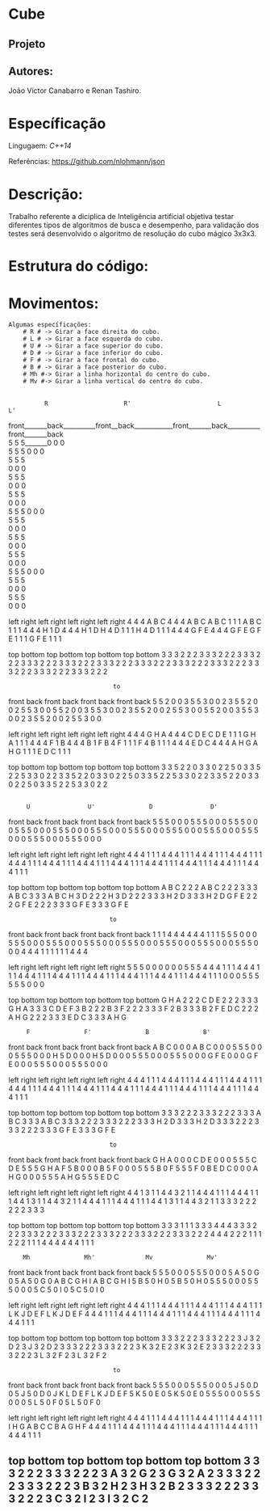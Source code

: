 # Cube
## Projeto ##
## Autores: ##
  João Victor Canabarro e Renan Tashiro.
# Específicação #

Lingugaem: *C++14*

Referências: https://github.com/nlohmann/json

# Descrição: #
  Trabalho referente a diciplica de Inteligência artifícial objetiva testar diferentes tipos de algoritmos de busca e desempenho,
  para validação dos testes será desenvolvido o algoritmo de resolução do cubo mágico 3x3x3.
  
# Estrutura do código: #

# Movimentos: #

	Algumas específicações:
		# R # -> Girar a face direita do cubo.
		# L # -> Girar a face esquerda do cubo.
		# U # -> Girar a face superior do cubo.
		# D # -> Girar a face inferior do cubo.
		# F # -> Girar a face frontal do cubo.
		# B # -> Girar a face posterior do cubo.
		# Mh #-> Girar a linha horizontal do centro do cubo. 
		# Mv #-> Girar a linha vertical do centro do cubo.

## ##
              R                     R'                        L                        L'
                                                     
   front_______back__________front__back____________front_______back__________front_______back<br/>
   5 5 5_______0 0 0<br/>    5 5 5  0 0 0<br/>      5 5 5<br/>  0 0 0<br/>    5 5 5<br/>  0 0 0<br/>
   5 5 5<br/>  0 0 0<br/>    5 5 5  0 0 0<br/>      5 5 5<br/>  0 0 0<br/>    5 5 5<br/>  0 0 0<br/>
   5 5 5<br/>  0 0 0<br/>    5 5 5  0 0 0<br/>      5 5 5<br/>  0 0 0<br/>    5 5 5<br/>  0 0 0<br/>
                                                     
   left   right    left   right      left   right    left   right
   4 4 4  A B C    4 4 4  A B C      A B C  1 1 1    A B C  1 1 1
   4 4 4  H 1 D    4 4 4  H 1 D      H 4 D  1 1 1    H 4 D  1 1 1
   4 4 4  G F E    4 4 4  G F E      G F E  1 1 1    G F E  1 1 1
                                                     
   top    bottom   top    bottom     top    bottom   top    bottom
   3 3 3  2 2 2    3 3 3  2 2 2      3 3 3  2 2 2    3 3 3  2 2 2
   3 3 3  2 2 2    3 3 3  2 2 2      3 3 3  2 2 2    3 3 3  2 2 2
   3 3 3  2 2 2    3 3 3  2 2 2      3 3 3  2 2 2    3 3 3  2 2 2
                                                     
                                 to  
                                                     
   front  back     front  back       front  back     front  back
   5 5 2  0 0 3    5 5 3  0 0 2      3 5 5  2 0 0    2 5 5  3 0 0
   5 5 2  0 0 3    5 5 3  0 0 2      3 5 5  2 0 0    2 5 5  3 0 0
   5 5 2  0 0 3    5 5 3  0 0 2      3 5 5  2 0 0    2 5 5  3 0 0
                                                     
   left   right    left   right      left   right    left   right
   4 4 4  G H A    4 4 4  C D E      C D E  1 1 1    G H A  1 1 1
   4 4 4  F 1 B    4 4 4  B 1 F      B 4 F  1 1 1    F 4 B  1 1 1
   4 4 4  E D C    4 4 4  A H G      A H G  1 1 1    E D C  1 1 1
                                                     
   top    bottom   top    bottom     top    bottom   top    bottom
   3 3 5  2 2 0    3 3 0  2 2 5      0 3 3  5 2 2    5 3 3  0 2 2
   3 3 5  2 2 0    3 3 0  2 2 5      0 3 3  5 2 2    5 3 3  0 2 2
   3 3 5  2 2 0    3 3 0  2 2 5      0 3 3  5 2 2    5 3 3  0 2 2
   
## ## 
   
         U                U'               D                D'
                                                       
   front  back     front  back       front  back     front  back
   5 5 5  0 0 0    5 5 5  0 0 0      5 5 5  0 0 0    5 5 5  0 0 0
   5 5 5  0 0 0    5 5 5  0 0 0      5 5 5  0 0 0    5 5 5  0 0 0
   5 5 5  0 0 0    5 5 5  0 0 0      5 5 5  0 0 0    5 5 5  0 0 0
                                                     
   left   right    left   right      left   right    left   right
   4 4 4  1 1 1    4 4 4  1 1 1      4 4 4  1 1 1    4 4 4  1 1 1
   4 4 4  1 1 1    4 4 4  1 1 1      4 4 4  1 1 1    4 4 4  1 1 1
   4 4 4  1 1 1    4 4 4  1 1 1      4 4 4  1 1 1    4 4 4  1 1 1
                                                     
   top    bottom   top    bottom     top    bottom   top    bottom
   A B C  2 2 2    A B C  2 2 2      3 3 3  A B C    3 3 3  A B C
   H 3 D  2 2 2    H 3 D  2 2 2      3 3 3  H 2 D    3 3 3  H 2 D
   G F E  2 2 2    G F E  2 2 2      3 3 3  G F E    3 3 3  G F E
                                                     
                                to   
                                                     
   front  back     front  back       front  back     front  back
   1 1 1  4 4 4    4 4 4  1 1 1      5 5 5  0 0 0    5 5 5  0 0 0
   5 5 5  0 0 0    5 5 5  0 0 0      5 5 5  0 0 0    5 5 5  0 0 0
   5 5 5  0 0 0    5 5 5  0 0 0      4 4 4  1 1 1    1 1 1  4 4 4
                                                     
   left   right    left   right      left   right    left   right
   5 5 5  0 0 0    0 0 0  5 5 5      4 4 4  1 1 1    4 4 4  1 1 1
   4 4 4  1 1 1    4 4 4  1 1 1      4 4 4  1 1 1    4 4 4  1 1 1
   4 4 4  1 1 1    4 4 4  1 1 1      0 0 0  5 5 5    5 5 5  0 0 0
                                                     
   top    bottom   top    bottom     top    bottom   top    bottom
   G H A  2 2 2    C D E  2 2 2      3 3 3  G H A    3 3 3  C D E 
   F 3 B  2 2 2    B 3 F  2 2 2      3 3 3  F 2 B    3 3 3  B 2 F
   E D C  2 2 2    A H G  2 2 2      3 3 3  E D C    3 3 3  A H G
   
   
         F               F'               B               B'
                                                     
   front  back     front  back       front  back     front  back
   A B C  0 0 0    A B C  0 0 0      5 5 5  0 0 0    5 5 5  0 0 0
   H 5 D  0 0 0    H 5 D  0 0 0      5 5 5  0 0 0    5 5 5  0 0 0
   G F E  0 0 0    G F E  0 0 0      5 5 5  0 0 0    5 5 5  0 0 0
                                                     
   left   right    left   right      left   right    left   right
   4 4 4  1 1 1    4 4 4  1 1 1      4 4 4  1 1 1    4 4 4  1 1 1
   4 4 4  1 1 1    4 4 4  1 1 1      4 4 4  1 1 1    4 4 4  1 1 1
   4 4 4  1 1 1    4 4 4  1 1 1      4 4 4  1 1 1    4 4 4  1 1 1
                                                     
   top    bottom   top    bottom     top    bottom   top    bottom
   3 3 3  2 2 2    3 3 3  2 2 2      3 3 3  A B C    3 3 3  A B C
   3 3 3  2 2 2    3 3 3  2 2 2      3 3 3  H 2 D    3 3 3  H 2 D
   3 3 3  2 2 2    3 3 3  2 2 2      3 3 3  G F E    3 3 3  G F E
                                                      
                                to   
                                                      
   front  back     front  back       front  back      front  back
   G H A  0 0 0    C D E  0 0 0      5 5 5  C D E     5 5 5  G H A 
   F 5 B  0 0 0    B 5 F  0 0 0      5 5 5  B 0 F     5 5 5  F 0 B
   E D C  0 0 0    A H G  0 0 0      5 5 5  A H G     5 5 5  E D C
                                                      
   left   right    left   right      left   right     left   right
   4 4 1  3 1 1    4 4 3  2 1 1      4 4 4  1 1 1     4 4 4  1 1 1
   4 4 1  3 1 1    4 4 3  2 1 1      4 4 4  1 1 1     4 4 4  1 1 1
   4 4 1  3 1 1    4 4 3  2 1 1      3 3 3  2 2 2     2 2 2  3 3 3
                                                      
   top    bottom   top    bottom     top    bottom    top    bottom
   3 3 3  1 1 1    3 3 3  4 4 4      3 3 3  2 2 2     3 3 3  2 2 2 
   3 3 3  2 2 2    3 3 3  2 2 2      3 3 3  2 2 2     3 3 3  2 2 2
   4 4 4  2 2 2    1 1 1  2 2 2      1 1 1  4 4 4     4 4 4  1 1 1
   
   
        Mh               Mh'              Mv               Mv'
                                                      
   front  back     front  back       front  back      front  back
   5 5 5  0 0 0    5 5 5  0 0 0      5 A 5  0 G 0     5 A 5  0 G 0
   A B C  G H I    A B C  G H I      5 B 5  0 H 0     5 B 5  0 H 0
   5 5 5  0 0 0    5 5 5  0 0 0      5 C 5  0 I 0     5 C 5  0 I 0
                                                      
   left   right    left   right      left   right     left   right
   4 4 4  1 1 1    4 4 4  1 1 1      4 4 4  1 1 1     4 4 4  1 1 1
   L K J  D E F    L K J  D E F      4 4 4  1 1 1     4 4 4  1 1 1
   4 4 4  1 1 1    4 4 4  1 1 1      4 4 4  1 1 1     4 4 4  1 1 1
                                                      
   top    bottom   top    bottom     top    bottom    top    bottom
   3 3 3  2 2 2    3 3 3  2 2 2      3 J 3  2 D 2     3 J 3  2 D 2
   3 3 3  2 2 2    3 3 3  2 2 2      3 K 3  2 E 2     3 K 3  2 E 2
   3 3 3  2 2 2    3 3 3  2 2 2      3 L 3  2 F 2     3 L 3  2 F 2
                                                      
                                 to  
                                                      
   front  back     front  back       front  back      front  back
   5 5 5  0 0 0    5 5 5  0 0 0      5 J 5  0 D 0     5 J 5  0 D 0 
   J K L  D E F    L K J  D E F      5 K 5  0 E 0     5 K 5  0 E 0
   5 5 5  0 0 0    5 5 5  0 0 0      5 L 5  0 F 0     5 L 5  0 F 0
                                                      
   left   right    left   right      left   right     left   right
   4 4 4  1 1 1    4 4 4  1 1 1      4 4 4  1 1 1     4 4 4  1 1 1
   I H G  A B C    C B A  G H F      4 4 4  1 1 1     4 4 4  1 1 1
   4 4 4  1 1 1    4 4 4  1 1 1      4 4 4  1 1 1     4 4 4  1 1 1
                                                      
   top    bottom   top    bottom     top    bottom    top    bottom
   3 3 3  2 2 2    3 3 3  2 2 2      3 A 3  2 G 2     3 G 3  2 A 2 
   3 3 3  2 2 2    3 3 3  2 2 2      3 B 3  2 H 2     3 H 3  2 B 2
   3 3 3  2 2 2    3 3 3  2 2 2      3 C 3  2 I 2     3 I 3  2 C 2
--------------------------------------------------------------------
